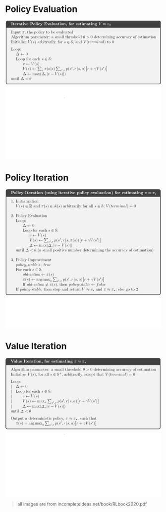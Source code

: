 # Policy Evaluation
![alt text](https://github.com/Mojtaba-Tamizi/RL/blob/main/DP/policy_evaluation.jpg)
# Policy Iteration
![alt text](https://github.com/Mojtaba-Tamizi/RL/blob/main/DP/policy_iteration.jpg)
# Value Iteration
![alt text](https://github.com/Mojtaba-Tamizi/RL/blob/main/DP/value_iteration.jpg)
> all images are from incompleteideas.net/book/RLbook2020.pdf